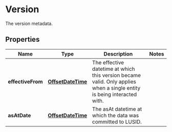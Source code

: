 

# Version

The version metadata.
## Properties

Name | Type | Description | Notes
------------ | ------------- | ------------- | -------------
**effectiveFrom** | [**OffsetDateTime**](OffsetDateTime.md) | The effective datetime at which this version became valid. Only applies when a single entity is being interacted with. | 
**asAtDate** | [**OffsetDateTime**](OffsetDateTime.md) | The asAt datetime at which the data was committed to LUSID. | 



